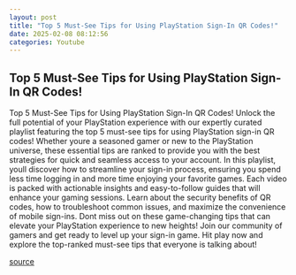 ```yaml
---
layout: post
title: "Top 5 Must-See Tips for Using PlayStation Sign-In QR Codes!"
date: 2025-02-08 08:12:56
categories: Youtube
---
```


## Top 5 Must-See Tips for Using PlayStation Sign-In QR Codes!

Top 5 Must-See Tips for Using PlayStation Sign-In QR Codes!
Unlock the full potential of your PlayStation experience with our expertly curated playlist featuring the top 5 must-see tips for using PlayStation sign-in QR codes! Whether youre a seasoned gamer or new to the PlayStation universe, these essential tips are ranked to provide you with the best strategies for quick and seamless access to your account.
In this playlist, youll discover how to streamline your sign-in process, ensuring you spend less time logging in and more time enjoying your favorite games. Each video is packed with actionable insights and easy-to-follow guides that will enhance your gaming sessions. Learn about the security benefits of QR codes, how to troubleshoot common issues, and maximize the convenience of mobile sign-ins.
Dont miss out on these game-changing tips that can elevate your PlayStation experience to new heights! Join our community of gamers and get ready to level up your sign-in game. Hit play now and explore the top-ranked must-see tips that everyone is talking about!

[source](https://www.youtube.com/playlist?list=PL0cZAtbAu9Pj7xtd7SEoKjS-l_UA9-FW0)